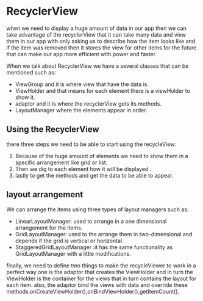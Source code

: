 # RecyclerView

when we need to display a huge amount of data in our app then we can take advantage of the recyclerView that it can take many data and view them in our app with only asking us to describe how the item looks like and if the item was removed then it stores the view for other items for the future that can make our app more efficient with power and faster.



When we talk about RecyclerView we have a several classes that can be mentioned such as:
* ViewGroup and it is where view that have the data is.
* ViewHolder and that means for each element there is a viewHolder to show it.
* adaptor and it is where the recyclerView gets its methods.
* LayoutManager where the elements appear in order.


## Using the RecyclerView

there three steps we need to be able to start using the recycleView:
1. Because of the huge amount of elements we need to show them in a specific arrangement like grid or list.
2. Then we dig to each element how it will be displayed .
3. lastly to get the methods and get the data to be able to appear.


## layout arrangement
We can arrange the items using three types of layout managers such as:
* LinearLayoutManager: used to arrange in a one dimensional arrangement for the items.
* GridLayoutManager: used to the arrange them in two-dimensional and depends if the grid is vertical or horizontal.
* StaggeredGridLayoutManager :it has the same functionality as GridLayoutManager with a little modifications.


finally, we need to define two things to make the recycleViewer to work in a perfect way one is the adaptor that creates the ViewHolder and in turn the ViewHolder is the container for the views that in turn contains the layout for each item. also, the adaptor bind the views with data and override these methods:onCreateViewHolder(),onBindViewHolder(),getItemCount().
